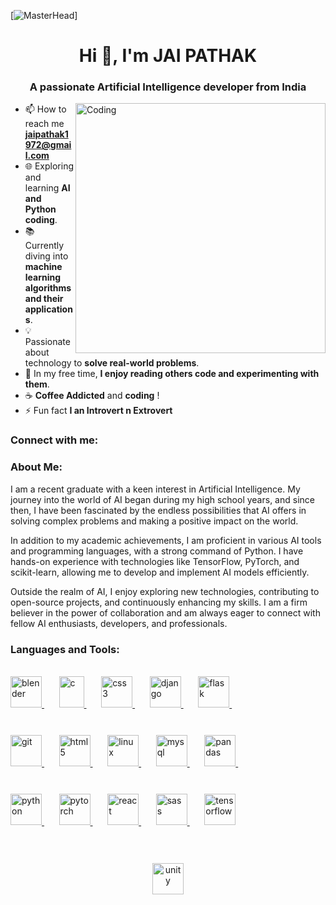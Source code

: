 [![MasterHead](https://media.licdn.com/dms/image/C4D12AQESj72-s5gEKg/article-cover_image-shrink_600_2000/0/1626753867110?e=1709769600&v=beta&t=IpLJOS7_FLM4tLXc1D0s38cxJ6-j3r1JwL8jdYRWjRs)]
<h1 align="center">Hi 👋, I'm JAI PATHAK</h1>
<h3 align="center">A passionate Artificial Intelligence developer from India</h3>
<img align="right" alt="Coding" width="400" src="https://cdn.dribbble.com/users/1162077/screenshots/3848914/programmer.gif" >

- 📫 How to reach me **jaipathak1972@gmail.com**
- 🌐 Exploring and learning **AI and Python coding**.
- 📚 Currently diving into **machine learning algorithms and their applications**.
- 💡 Passionate about technology to **solve real-world problems**.
- 🎸 In my free time, **I enjoy reading others code and experimenting with them**.
- ☕ **Coffee Addicted** and **coding** !
- ⚡ Fun fact **I an Introvert n Extrovert**

<h3 align="left">Connect with me:</h3>
<p align="center">
<!-- Add your social links here -->
</p>
<div class="about-me">
      <h3>About Me:</h3>
      <p>
        I am a recent graduate with a keen interest in Artificial Intelligence. My journey into the world of AI began during my high school years, and since then, I have been fascinated by the endless possibilities that AI offers in solving complex problems and making a positive impact on the world.
      </p>
      <p>
        In addition to my academic achievements, I am proficient in various AI tools and programming languages, with a strong command of Python. I have hands-on experience with technologies like TensorFlow, PyTorch, and scikit-learn, allowing me to develop and implement AI models efficiently.
      </p>
      <p>
        Outside the realm of AI, I enjoy exploring new technologies, contributing to open-source projects, and continuously enhancing my skills. I am a firm believer in the power of collaboration and am always eager to connect with fellow AI enthusiasts, developers, and professionals.
      </p>
</div>
<h3 align="left">Languages and Tools:</h3>
<br>

  <a href="https://www.blender.org/" target="_blank" rel="noreferrer"> 
    <img src="https://download.blender.org/branding/community/blender_community_badge_white.svg" alt="blender" width="50" height="50" style="margin-bottom: 10"/> 
  </a> 
  &nbsp;&nbsp;&nbsp;&nbsp;&nbsp;

  <a href="https://en.cppreference.com/w/" target="_blank" rel="noreferrer"> 
    <img src="https://cdn.iconscout.com/icon/free/png-512/free-c-59-1175248.png?f=webp&w=256" alt="c" width="40"width="50" height="50" style="margin-bottom: 10"/>
  </a> 
   &nbsp;&nbsp;&nbsp;&nbsp;&nbsp;

  <a href="https://www.w3.org/Style/CSS/" target="_blank" rel="noreferrer"> 
    <img src="https://cdn.iconscout.com/icon/free/png-512/free-css3-8-1175200.png?f=webp&w=256" alt="css3" width="50" height="50" style="margin-bottom: 10"/>
  </a> 
   &nbsp;&nbsp;&nbsp;&nbsp;&nbsp;

  <a href="https://www.djangoproject.com/" target="_blank" rel="noreferrer"> 
    <img src="https://cdn.worldvectorlogo.com/logos/django.svg" alt="django"width="50" height="50" style="margin-bottom: 10"/>
  </a> 
   &nbsp;&nbsp;&nbsp;&nbsp;&nbsp;



  <a href="https://flask.palletsprojects.com/" target="_blank" rel="noreferrer"> 
    <img src="https://cdn.iconscout.com/icon/free/png-512/free-flask-51-285137.png?f=webp&w=256" alt="flask" width="50" height="50" style="margin-bottom: 10"/>
  </a> 
   &nbsp;&nbsp;&nbsp;&nbsp;&nbsp;
<br>
<br>
<br>


  <a href="https://git-scm.com/" target="_blank" rel="noreferrer"> 
    <img src="https://www.vectorlogo.zone/logos/git-scm/git-scm-icon.svg" alt="git" width="50" height="50" style="margin-bottom: 10"/>
  </a> 
   &nbsp;&nbsp;&nbsp;&nbsp;&nbsp;

  <a href="https://www.w3.org/html/" target="_blank" rel="noreferrer"> 
    <img src="https://cdn.iconscout.com/icon/free/png-512/free-html5-42-1175210.png?f=webp&w=256" alt="html5"width="50" height="50" style="margin-bottom: 10"/>
  </a> 
   &nbsp;&nbsp;&nbsp;&nbsp;&nbsp;

  <a href="https://www.linux.org/" target="_blank" rel="noreferrer"> 
    <img src="https://cdn.iconscout.com/icon/free/png-512/free-linux-21-1174928.png?f=webp&w=256" alt="linux" width="50" height="50" style="margin-bottom: 10"/>
  </a> 
   &nbsp;&nbsp;&nbsp;&nbsp;&nbsp;

  <a href="https://www.mysql.com/" target="_blank" rel="noreferrer"> 
    <img src="https://cdn.iconscout.com/icon/free/png-512/free-mysql-3628940-3030165.png?f=webp&w=256" alt="mysql" width="50" height="50" style="margin-bottom: 10"/>
  </a> 
   &nbsp;&nbsp;&nbsp;&nbsp;&nbsp;

  <a href="https://pandas.pydata.org/" target="_blank" rel="noreferrer"> 
    <img src="https://cdn.iconscout.com/icon/premium/png-512-thumb/panda-holding-briefcase-1861475-1586362.png?f=webp&w=256" alt="pandas"width="50" height="50" style="margin-bottom: 10"/> 
  </a> 
   &nbsp;&nbsp;&nbsp;&nbsp;&nbsp;
<br>
<br>
<br>


  <a href="https://www.python.org" target="_blank" rel="noreferrer"> 
    <img src="https://cdn.iconscout.com/icon/free/png-512/free-python-2038870-1720083.png?f=webp&w=256" alt="python"width="50" height="50" style="margin-bottom: 10"/>
  </a> 
   &nbsp;&nbsp;&nbsp;&nbsp;&nbsp;

  <a href="https://pytorch.org/" target="_blank" rel="noreferrer"> 
    <img src="https://www.vectorlogo.zone/logos/pytorch/pytorch-icon.svg" alt="pytorch" width="50" height="50" style="margin-bottom: 10"/>
  </a> 
   &nbsp;&nbsp;&nbsp;&nbsp;&nbsp;

  <a href="https://reactjs.org/" target="_blank" rel="noreferrer"> 
    <img src="https://cdn.iconscout.com/icon/free/png-512/free-react-4-1175110.png?f=webp&w=256" alt="react" width="50" height="50" style="margin-bottom: 10"/>
  </a> 
   &nbsp;&nbsp;&nbsp;&nbsp;&nbsp;

  <a href="https://sass-lang.com" target="_blank" rel="noreferrer"> 
    <img src="https://cdn.iconscout.com/icon/free/png-512/free-sass-3521691-2945135.png?f=webp&w=256" alt="sass" width="50" height="50" style="margin-bottom: 10"/>
  </a> 
   &nbsp;&nbsp;&nbsp;&nbsp;&nbsp;

   <a href="https://www.tensorflow.org" target="_blank" rel="noreferrer"> 
   <img src="https://www.vectorlogo.zone/logos/tensorflow/tensorflow-icon.svg" alt="tensorflow"width="50" height="50" style="margin-bottom: 10"/> 
  </a> 
<br>
<br>
<br>
 &nbsp;&nbsp;&nbsp;&nbsp;&nbsp; &nbsp;&nbsp;&nbsp;&nbsp;&nbsp; &nbsp;&nbsp;&nbsp;&nbsp;&nbsp; &nbsp;&nbsp;&nbsp;&nbsp;&nbsp; &nbsp;&nbsp;&nbsp;&nbsp;&nbsp; &nbsp;
  <center>
  <a href="https://unity.com/" target="_blank" rel="noreferrer"> 
  <img src="https://www.vectorlogo.zone/logos/unity3d/unity3d-icon.svg" alt="unity" width="50" height="50" style="margin-bottom: 10"/>
  </a> 
  </center>

